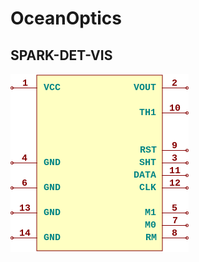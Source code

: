 # OceanOptics

## SPARK-DET-VIS
![SPARK-DET-VIS__1__1](/images/OceanOptics__SPARK-DET-VIS__1__1.png?raw=true) 

